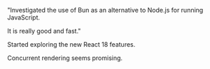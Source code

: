 "Investigated the use of Bun as an alternative to Node.js for running JavaScript.

It is really good and fast."

Started exploring the new React 18 features.

Concurrent rendering seems promising.